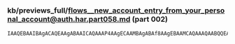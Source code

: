 ### kb/previews_full/flows__new_account_entry_from_your_personal_account@auth.har.part058.md (part 002)

```md
IAAQEBAAIBAgACAQEAAgABAAICAQAAAP4AAgECAAMBAgABAf8AAgEBAAMCAQAAAQAABQQEAAEAAAAEAgMAB
```

```
